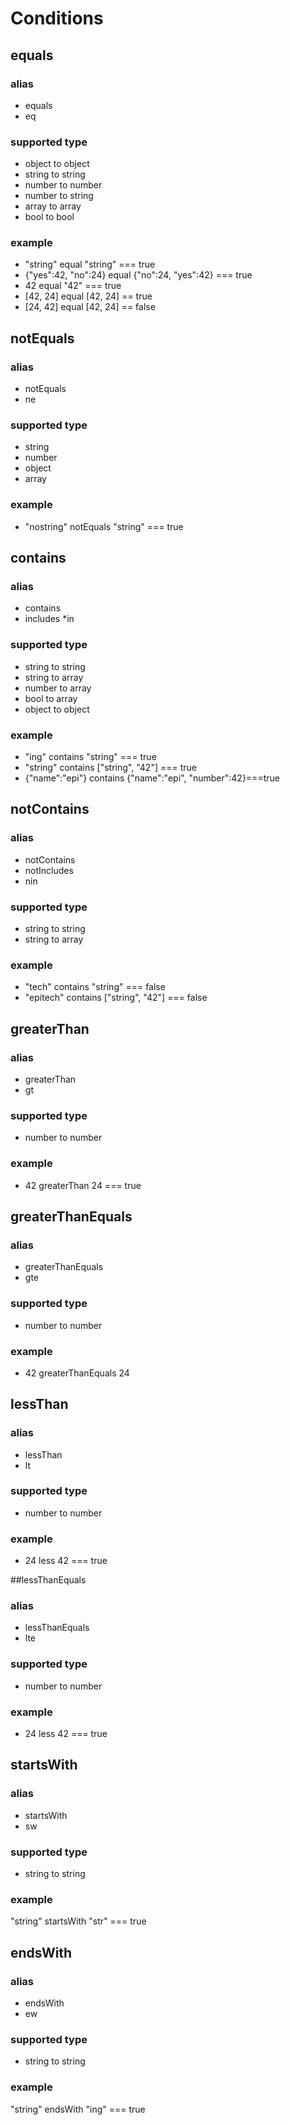 # Conditions

## equals
### alias 
* equals
* eq

### supported type
* object to object
* string to string
* number to number
* number to string
* array to array
* bool to bool

### example
* "string" equal "string" === true
* {"yes":42, "no":24} equal {"no":24, "yes":42} === true
* 42 equal "42" === true
* [42, 24] equal [42, 24] == true
* [24, 42] equal [42, 24] == false

## notEquals
### alias 

* notEquals
* ne

### supported type
* string
* number
* object
* array


### example
* "nostring" notEquals "string" === true

## contains

### alias
* contains
* includes
*in

### supported type
* string to string
* string to array
* number to array
* bool to array
* object to object

### example
* "ing" contains "string" === true
* "string" contains ["string", "42"] === true 
* {"name":"epi"} contains {"name":"epi", "number":42}===true

## notContains

### alias
* notContains
* notIncludes
* nin

### supported type
* string to string
* string to array

### example
* "tech" contains "string" === false
* "epitech" contains ["string", "42"] === false 

## greaterThan

### alias
* greaterThan
* gt

### supported type
* number to number

### example
* 42 greaterThan 24 === true
 
 
## greaterThanEquals

### alias
* greaterThanEquals
* gte

### supported type
* number to number

### example
* 42 greaterThanEquals 24

## lessThan

### alias
* lessThan
* lt

### supported type
* number to number

### example
* 24 less 42 === true

##lessThanEquals

### alias
* lessThanEquals
* lte

### supported type
* number to number

### example
* 24 less 42 === true

## startsWith

### alias
* startsWith
* sw

### supported type
* string to string

### example
"string" startsWith "str" === true

## endsWith

### alias
* endsWith
* ew

### supported type
* string to string

### example
"string" endsWith "ing" === true
